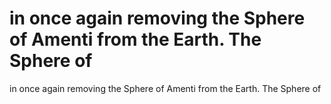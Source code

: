 # in once again removing the Sphere of Amenti from the Earth. The Sphere of

in once again removing the Sphere of Amenti from the Earth. The Sphere of